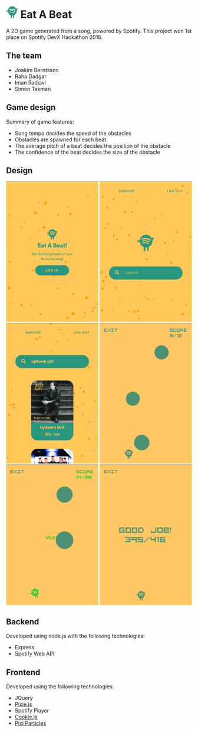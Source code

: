 # ![Logo](public/assets/Spoti_DarkGreen.png) Eat A Beat
A 2D game generated from a song, powered by Spotify. This project won 1st place on Spotify DevX Hackathon 2018.

## The team
* Joakim Berntsson
* Raha Dadgar
* Iman Radjavi
* Simon Takman

## Game design
Summary of game features:
* Song tempo decides the speed of the obstacles
* Obstacles are spawned for each beat
* The average pitch of a beat decides the position of the obstacle
* The confidence of the beat decides the size of the obstacle

## Design
<img src="readme-resources/login.png" width="250">
<img src="readme-resources/search.png" width="250">
<img src="readme-resources/search-results.png" width="250">
<img src="readme-resources/game.png" width="250">
<img src="readme-resources/game-point.png" width="250">
<img src="readme-resources/game-over.png" width="250">

## Backend
Developed using node.js with the following technologies:
* Express
* Spotify Web API

## Frontend
Developed using the following technologies:
* JQuery
* [Pixie.js](https://github.com/pixijs/pixi.js)
* Spotify Player
* [Cookie.js](https://github.com/js-cookie/js-cookie)
* [Pixi Particles](https://github.com/pixijs/pixi-particles)
